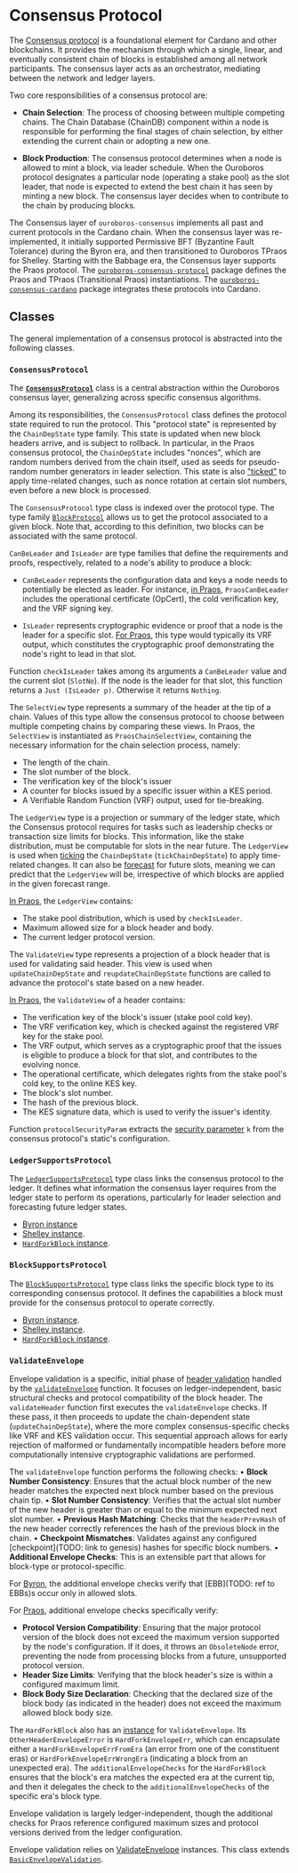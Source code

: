 # Consensus Protocol

The [Consensus protocol](https://cardano-scaling.github.io/cardano-blueprint/consensus/index.html) is a foundational element for Cardano and other blockchains. It provides the mechanism through which a single, linear, and eventually consistent chain of blocks is established among all network participants. The consensus layer acts as an orchestrator, mediating between the network and ledger layers.

Two core responsibilities of a consensus protocol are:

* **Chain Selection**: The process of choosing between multiple competing chains. The Chain Database (ChainDB) component within a node is responsible for performing the final stages of chain selection, by either extending the current chain or adopting a new one.

* **Block Production**: The consensus protocol determines when a node is allowed to mint a block, via leader schedule. When the Ouroboros protocol designates a particular node (operating a stake pool) as the slot leader, that node is expected to extend the best chain it has seen by minting a new block.
The consensus layer decides when to contribute to the chain by producing blocks.

The Consensus layer of `ouroboros-consensus` implements all past and current protocols in the Cardano chain. When the consensus layer was re-implemented, it initially supported Permissive BFT (Byzantine Fault Tolerance) during the Byron era, and then transitioned to Ouroboros TPraos for Shelley. Starting with the Babbage era, the Consensus layer supports the Praos protocol. The [`ouroboros-consensus-protocol`](https://github.com/IntersectMBO/ouroboros-consensus/tree/main/ouroboros-consensus-protocol) package defines the Praos and TPraos (Transitional Praos) instantiations. The [`ouroboros-consensus-cardano`](https://github.com/IntersectMBO/ouroboros-consensus/tree/main/ouroboros-consensus-cardano) package integrates these protocols into Cardano.

## Classes

The general implementation of a consensus protocol is abstracted into the following classes.

### `ConsensusProtocol`

The [**`ConsensusProtocol`**](https://github.com/intersectmbo/ouroboros-consensus/blob/d014aae802159286bdc09bc4730966094d2d95dd/ouroboros-consensus/src/ouroboros-consensus/Ouroboros/Consensus/Protocol/Abstract.hs#L66) class is a central abstraction within the Ouroboros consensus layer, generalizing across specific consensus algorithms.

Among its responsibilities, the `ConsensusProtocol` class defines the protocol state required to run the protocol. This "protocol state" is represented by the `ChainDepState` type family. This state is updated when new block headers arrive, and is subject to rollback. In particular, in the Praos consensus protocol, the `ChainDepState` includes "nonces", which are random numbers derived from the chain itself, used as seeds for pseudo-random number generators in leader selection. This state is also ["ticked"](./ledger-interaction#ticking) to apply time-related changes, such as nonce rotation at certain slot numbers, even before a new block is processed.

The `ConsensusProtocol` type class is indexed over the protocol type. The type family [`BlockProtocol`](https://github.com/intersectmbo/ouroboros-consensus/blob/c573f0639584623bd143f39e722340e412859aa1/ouroboros-consensus/src/ouroboros-consensus/Ouroboros/Consensus/Block/Abstract.hs#L121) allows us to get the protocol associated to a given block. Note that, according to this definition, two blocks can be associated with the same protocol.

`CanBeLeader` and `IsLeader` are type families that define the requirements and proofs, respectively, related to a node's ability to produce a block:

- `CanBeLeader` represents the configuration data and keys a node needs to potentially be elected as leader. For instance, [in Praos](https://github.com/intersectmbo/ouroboros-consensus/blob/d014aae802159286bdc09bc4730966094d2d95dd/ouroboros-consensus-protocol/src/ouroboros-consensus-protocol/Ouroboros/Consensus/Protocol/Praos/Common.hs#L247), `PraosCanBeLeader` includes the operational certificate (OpCert), the cold verification key, and the VRF signing key.

- `IsLeader` represents cryptographic evidence or proof that a node is the leader for a specific slot. [For Praos](https://github.com/intersectmbo/ouroboros-consensus/blob/d014aae802159286bdc09bc4730966094d2d95dd/ouroboros-consensus-protocol/src/ouroboros-consensus-protocol/Ouroboros/Consensus/Protocol/Praos.hs#L242), this type would typically its VRF output, which constitutes the cryptographic proof demonstrating the node's right to lead in that slot.

Function `checkIsLeader` takes among its arguments a `CanBeLeader` value and the current slot (`SlotNo`). If the node is the leader for that slot, this function returns a `Just (IsLeader p)`. Otherwise it returns `Nothing`.

The `SelectView` type represents a summary of the header at the tip of a chain. Values of this type allow the consensus protocol to choose between multiple competing chains by comparing these views.
In Praos, the `SelectView` is instantiated as `PraosChainSelectView`, containing the necessary information for the chain selection process, namely:
- The length of the chain.
- The slot number of the block.
- The verification key of the block's issuer
- A counter for blocks issued by a specific issuer within a KES period.
- A Verifiable Random Function (VRF) output, used for tie-breaking.

The `LedgerView` type is a projection or summary of the ledger state,
which the Consensus protocol requires for tasks such as leadership
checks or transaction size limits for blocks. This information, like
the stake distribution, must be computable for slots in the near
future. The `LedgerView` is used when [ticking](./ledger-interaction#ticking) the `ChainDepState` (`tickChainDepState`) to apply time-related changes. It can also be [forecast](./ledger-interaction.md#forecasting-and-the-forecast-range) for future slots, meaning we can predict that the `LedgerView` will be, irrespective of which blocks are applied in the given forecast range.

[In Praos](https://github.com/intersectmbo/ouroboros-consensus/blob/d014aae802159286bdc09bc4730966094d2d95dd/ouroboros-consensus-protocol/src/ouroboros-consensus-protocol/Ouroboros/Consensus/Protocol/Praos/Views.hs#L41), the `LedgerView` contains:
- The stake pool distribution, which is used by `checkIsLeader`.
- Maximum allowed size for a block header and body.
- The current ledger protocol version.

The `ValidateView` type represents a projection of a block header that is used for validating said header.
This view is used when `updateChainDepState` and `reupdateChainDepState` functions are called to advance the protocol's state based on a new header.

[In Praos](https://github.com/intersectmbo/ouroboros-consensus/blob/d014aae802159286bdc09bc4730966094d2d95dd/ouroboros-consensus-protocol/src/ouroboros-consensus-protocol/Ouroboros/Consensus/Protocol/Praos/Views.hs#L22), the `ValidateView` of a header contains:
- The verification key of the block's issuer (stake pool cold key).
- The VRF verification key, which is checked against the registered VRF key for the stake pool.
- The VRF output, which serves as a cryptographic proof that the issues is eligible to produce a block for that slot, and contributes to the evolving nonce.
- The operational certificate, which delegates rights from the stake pool's cold key, to the online KES key.
- The block's slot number.
- The hash of the previous block.
- The KES signature data, which is used to verify the issuer's identity.

Function `protocolSecurityParam` extracts the [security parameter](TODO!) `k` from the consensus protocol's static's configuration.

### `LedgerSupportsProtocol`

The [`LedgerSupportsProtocol`](https://github.com/intersectmbo/ouroboros-consensus/blob/a70eb17ef28831cd2e140b33ded49ce791028d88/ouroboros-consensus/src/ouroboros-consensus/Ouroboros/Consensus/Ledger/SupportsProtocol.hs#L25) type class links the consensus protocol to the ledger. It defines what information the consensus layer requires from the ledger state to perform its operations, particularly for leader selection and forecasting future ledger states.

- [Byron instance](https://github.com/intersectmbo/ouroboros-consensus/blob/a70eb17ef28831cd2e140b33ded49ce791028d88/ouroboros-consensus-cardano/src/byron/Ouroboros/Consensus/Byron/Ledger/Ledger.hs#L282)
- [Shelley instance](https://github.com/intersectmbo/ouroboros-consensus/blob/a70eb17ef28831cd2e140b33ded49ce791028d88/ouroboros-consensus-cardano/src/shelley/Ouroboros/Consensus/Shelley/Ledger/SupportsProtocol.hs#L51).
- [`HardForkBlock` instance](https://github.com/intersectmbo/ouroboros-consensus/blob/a70eb17ef28831cd2e140b33ded49ce791028d88/ouroboros-consensus/src/ouroboros-consensus/Ouroboros/Consensus/HardFork/Combinator/Ledger.hs#L399).

### `BlockSupportsProtocol`

The [`BlockSupportsProtocol`](https://github.com/intersectmbo/ouroboros-consensus/blob/a70eb17ef28831cd2e140b33ded49ce791028d88/ouroboros-consensus/src/ouroboros-consensus/Ouroboros/Consensus/Block/SupportsProtocol.hs#L26) type class links the specific block type to its corresponding consensus protocol. It defines the capabilities a block must provide for the consensus protocol to operate correctly.

- [Byron instance](https://github.com/intersectmbo/ouroboros-consensus/blob/a70eb17ef28831cd2e140b33ded49ce791028d88/ouroboros-consensus-cardano/src/byron/Ouroboros/Consensus/Byron/Ledger/PBFT.hs#L42).
- [Shelley instance](https://github.com/intersectmbo/ouroboros-consensus/blob/a70eb17ef28831cd2e140b33ded49ce791028d88/ouroboros-consensus-cardano/src/shelley/Ouroboros/Consensus/Shelley/Ledger/Protocol.hs#L32).
- [`HardForkBlock` instance](https://github.com/intersectmbo/ouroboros-consensus/blob/a70eb17ef28831cd2e140b33ded49ce791028d88/ouroboros-consensus/src/ouroboros-consensus/Ouroboros/Consensus/HardFork/Combinator/Protocol.hs#L141).

### `ValidateEnvelope`

Envelope validation is a specific, initial phase of [header validation](https://github.com/intersectmbo/ouroboros-consensus/blob/4091b92226a7d5b0fd6531876722df32ea6b7f16/ouroboros-consensus/src/ouroboros-consensus/Ouroboros/Consensus/HeaderValidation.hs#L509) handled by the [`validateEnvelope`](https://github.com/intersectmbo/ouroboros-consensus/blob/4091b92226a7d5b0fd6531876722df32ea6b7f16/ouroboros-consensus/src/ouroboros-consensus/Ouroboros/Consensus/HeaderValidation.hs#L356) function.
It focuses on ledger-independent, basic structural checks and protocol compatibility of the block header.
The `validateHeader` function first executes the `validateEnvelope` checks.
If these pass, it then proceeds to update the chain-dependent state (`updateChainDepState`), where the more complex consensus-specific checks like VRF and KES validation occur.
This sequential approach allows for early rejection of malformed or fundamentally incompatible headers before more computationally intensive cryptographic validations are performed.

The `validateEnvelope` function performs the following checks:
• **Block Number Consistency**: Ensures that the actual block number of the new header matches the expected next block number based on the previous chain tip.
• **Slot Number Consistency**: Verifies that the actual slot number of the new header is greater than or equal to the minimum expected next slot number.
• **Previous Hash Matching**: Checks that the `headerPrevHash` of the new header correctly references the hash of the previous block in the chain.
• **Checkpoint Mismatches**: Validates against any configured [checkpoint](TODO: link to genesis) hashes for specific block numbers.
• **Additional Envelope Checks**: This is an extensible part that allows for block-type or protocol-specific.

For [Byron](https://github.com/intersectmbo/ouroboros-consensus/blob/4091b92226a7d5b0fd6531876722df32ea6b7f16/ouroboros-consensus-cardano/src/byron/Ouroboros/Consensus/Byron/Ledger/HeaderValidation.hs#L55), the additional envelope checks verify that [EBB](TODO: ref to EBBs)s occur only in allowed slots.

For [Praos](https://github.com/intersectmbo/ouroboros-consensus/blob/4091b92226a7d5b0fd6531876722df32ea6b7f16/ouroboros-consensus-cardano/src/shelley/Ouroboros/Consensus/Shelley/Protocol/Praos.hs#L111), additional envelope checks specifically verify:
- **Protocol Version Compatibility**: Ensuring that the major protocol version of the block does not exceed the maximum version supported by the node's configuration. If it does, it throws an `ObsoleteNode` error, preventing the node from processing blocks from a future, unsupported protocol version.
- **Header Size Limits**: Verifying that the block header's size is within a configured maximum limit.
- **Block Body Size Declaration**: Checking that the declared size of the block body (as indicated in the header) does not exceed the maximum allowed block body size.

The `HardForkBlock` also has an [instance](https://github.com/intersectmbo/ouroboros-consensus/blob/4091b92226a7d5b0fd6531876722df32ea6b7f16/ouroboros-consensus/src/ouroboros-consensus/Ouroboros/Consensus/HardFork/Combinator/Ledger.hs#L343) for `ValidateEnvelope`. Its `OtherHeaderEnvelopeError` is `HardForkEnvelopeErr`, which can encapsulate either a `HardForkEnvelopeErrFromEra` (an error from one of the constituent eras) or `HardForkEnvelopeErrWrongEra` (indicating a block from an unexpected era).
The `additionalEnvelopeChecks` for the `HardForkBlock` ensures that the block's era matches the expected era at the current tip, and then it delegates the check to the `additionalEnvelopeChecks` of the specific era's block type.

Envelope validation is largely ledger-independent, though the additional checks for Praos reference configured maximum sizes and protocol versions derived from the ledger configuration.

Envelope validation relies on [ValidateEnvelope](https://github.com/intersectmbo/ouroboros-consensus/blob/4091b92226a7d5b0fd6531876722df32ea6b7f16/ouroboros-consensus/src/ouroboros-consensus/Ouroboros/Consensus/HeaderValidation.hs#L340) instances. This class extends [`BasicEnvelopeValidation`](https://github.com/intersectmbo/ouroboros-consensus/blob/4091b92226a7d5b0fd6531876722df32ea6b7f16/ouroboros-consensus/src/ouroboros-consensus/Ouroboros/Consensus/HeaderValidation.hs#L297).
